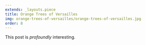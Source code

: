 ```yaml
---
extends: _layouts.piece
title: Orange Trees of Versailles
img: orange-trees-of-versailles/orange-trees-of-versailles.jpg
order: 8
---
```


This post is *profoundly* interesting.
